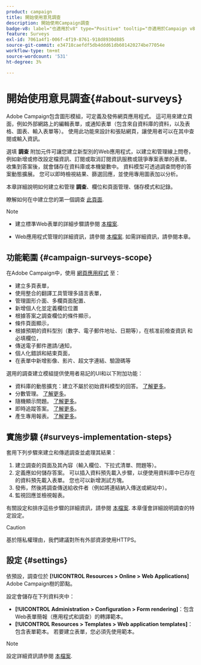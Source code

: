 ```yaml
---
product: campaign
title: 開始使用意見調查
description: 開始使用Campaign調查
badge-v8: label="也適用於v8" type="Positive" tooltip="亦適用於Campaign v8"
feature: Surveys
exl-id: 7061a4f1-006f-4f19-8761-918d8930d885
source-git-commit: e34718caefdf5db4ddd61db601420274be77054e
workflow-type: tm+mt
source-wordcount: '531'
ht-degree: 3%

---
```


# 開始使用意見調查{#about-surveys}



Adobe Campaign包含圖形模組，可定義及發佈網頁應用程式。 這可用來建立頁面，例如外部網路上的編輯表單，或通知表單（包含來自資料庫的資料，以及表格、圖表、輸入表單等）。 使用此功能來設計和張貼網頁，讓使用者可以在其中查閱或輸入資訊。

選填 **調查** 附加元件可讓您建立新型別的Web應用程式，以建立和管理線上問卷，例如新增或修改設定檔資訊、訂閱或取消訂閱資訊服務或競爭專案表單的表單。 收集到答案後，就會儲存在資料庫或本機變數中。 資料模型可透過調查問卷的答案動態擴展。 您可以即時檢視結果、篩選回應，並使用專用圖表加以分析。

本章詳細說明如何建立和管理 **調查**、欄位和頁面管理、儲存模式和記錄。

瞭解如何在中建立您的第一個調查 [此頁面](getting-started-with-surveys.md).

>[!NOTE]
>
>* 建立標準Web表單的詳細步驟請參閱 [本檔案](../../web/using/about-web-forms.md).
>
>* Web應用程式管理的詳細資訊，請參閱 [本檔案](../../web/using/about-web-applications.md). 如需詳細資訊，請參閱本章。

## 功能範圍 {#campaign-surveys-scope}

在Adobe Campaign中，使用 [網頁應用程式](../../web/using/about-web-forms.md) 至：

* 建立多頁表單，
* 使用整合的翻譯工具管理多語言表單，
* 管理圖形介面、多欄頁面配置、
* 新增個人化並定義欄位位置
* 根據答案之調查欄位的條件顯示，
* 條件頁面顯示，
* 根據預期的資料型別（數字、電子郵件地址、日期等），在核准前檢查資訊 和必填欄位，
* 傳送電子郵件邀請/通知，
* 個人化錯誤和結束頁面，
* 在表單中新增影像、影片、超文字連結、驗證碼等

選用的調查建立模組提供使用者易記的UI和以下附加功能：

* 資料庫的動態擴充：建立不屬於初始資料模型的回答。 [了解更多](../../surveys/using/managing-answers.md#storing-collected-answers)。
* 分數管理。 [了解更多](../../surveys/using/managing-answers.md#score-management)。
* 隨機顯示問題。 [了解更多](../../surveys/using/building-a-survey.md#adding-questions)。
* 即時追蹤答案。 [了解更多](../../surveys/using/publish-track-and-use-collected-data.md#response-tracking)。
* 產生專用報表。 [了解更多](../../surveys/using/publish-track-and-use-collected-data.md#reports-on-surveys)。


## 實施步驟 {#surveys-implementation-steps}

套用下列步驟來建立和傳遞調查並處理其結果：

1. 建立調查的頁面及其內容（輸入欄位、下拉式清單、問題等）。
1. 定義應如何儲存答案。 可以插入資料預先載入步驟，以便使用資料庫中已存在的資料預先載入表單。 您也可以新增測試方塊。
1. 發佈，然後將調查傳送給收件者（例如將連結納入傳送或網站中）。
1. 監視回應並檢視報表。

有關設定和排序這些步驟的詳細資訊，請參閱 [本檔案](../../web/using/about-web-forms.md). 本章僅會詳細說明調查的特定設定。

>[!CAUTION]
>
>基於隱私權理由，我們建議對所有外部資源使用HTTPS。

## 設定 {#settings}

依預設，調查位於 **[!UICONTROL Resources > Online > Web Applications]** Adobe Campaign樹的節點。

設定會儲存在下列資料夾中：

* **[!UICONTROL Administration > Configuration > Form rendering]**：包含Web表單簡報（應用程式和調查）的轉譯範本。
* **[!UICONTROL Resources > Templates > Web application templates]**：包含表單範本。 若要建立表單，您必須先使用範本。

>[!NOTE]
>
>設定詳細資訊請參閱 [本檔案](../../web/using/about-web-forms.md).
